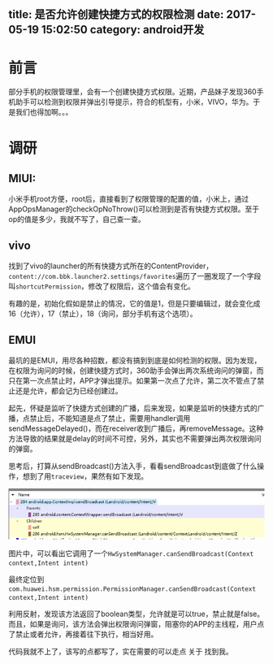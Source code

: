 title: 是否允许创建快捷方式的权限检测
date: 2017-05-19 15:02:50
category: android开发
---

# 前言
部分手机的权限管理里，会有一个创建快捷方式权限。近期，产品妹子发现360手机助手可以检测到权限并弹出引导提示，符合的机型有，小米，VIVO，华为。于是我们也得加啊。。。

# 调研

## MIUI:

小米手机root方便，root后，直接看到了权限管理的配置的值，小米上，通过AppOpsManager的checkOpNoThrow()可以检测到是否有快捷方式权限。至于op的值是多少，我就不写了，自己查一查。

## vivo
找到了vivo的launcher的所有快捷方式所在的ContentProvider，`content://com.bbk.launcher2.settings/favorites`遍历了一圈发现了一个字段叫`shortcutPermission`，修改了权限后，这个值会有变化。

有趣的是，初始化假如是禁止的情况，它的值是1，但是只要编辑过，就会变化成16（允许），17（禁止），18（询问，部分手机有这个选项）。

<!-- more -->

## EMUI

最坑的是EMUI，用尽各种招数，都没有搞到到底是如何检测的权限。因为发现，在权限为询问的时候，创建快捷方式时，360助手会弹出两次系统询问的弹窗，而只在第一次点禁止时，APP才弹出提示。如果第一次点了允许，第二次不管点了禁止还是允许，都会记为已经创建过。

起先，怀疑是监听了快捷方式创建的广播，后来发现，如果是监听的快捷方式的广播，点禁止后，不能知道是点了禁止，需要用handler调用sendMessageDelayed()，而在receiver收到广播后，再removeMessage。这种方法导致的结果就是delay的时间不可控，另外，其实也不需要弹出两次权限询问的弹窗。

思考后，打算从sendBroadcast()方法入手，看看sendBroadcast到底做了什么操作，想到了用`traceview`，果然有如下发现。

![](/image/20170519/huawei-permission.jpg)

图片中，可以看出它调用了一个`HwSystemManager.canSendBroadcast(Context context,Intent intent)`

最终定位到
`com.huawei.hsm.permission.PermissionManager.canSendBroadcast(Context context,Intent intent)`

利用反射，发现该方法返回了boolean类型，允许就是可以true，禁止就是false。而且，如果是询问，该方法会弹出权限询问弹窗，阻塞你的APP的主线程，用户点了禁止或者允许，再接着往下执行，相当好用。


代码我就不上了，该写的点都写了，实在需要的可以走点 关于 找到我。
